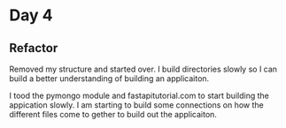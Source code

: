 # Day 4

## Refactor

Removed my structure and started over. I build directories slowly so I can build a better understanding of building an applicaiton.

I tood the pymongo module and fastapitutorial.com to start building the appication slowly. I am starting to build some connections on how the different files come to gether to build out the applicaiton.
